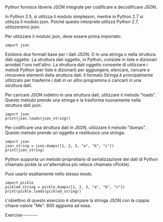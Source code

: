 Python fornisce librerie JSON integrate per codificare e decodificare JSON.

In Python 2.5, si utilizza il modulo simplejson, mentre in Python 2.7 si utilizza il modulo json. Poiché questo interprete utilizza Python 2.7, utilizzeremo json.

Per utilizzare il modulo json, deve essere prima importato:

    import json

Esistono due formati base per i dati JSON. O in una stringa o nella struttura dati oggetto. La struttura dati oggetto, in Python, consiste in liste e dizionari annidati l'uno nell'altro. La struttura dati oggetto consente di utilizzare i metodi Python (per liste e dizionari) per aggiungere, elencare, cercare e rimuovere elementi dalla struttura dati. Il formato Stringa è principalmente utilizzato per trasferire i dati in un altro programma o caricarli in una struttura dati.

Per caricare JSON indietro in una struttura dati, utilizzare il metodo "loads". Questo metodo prende una stringa e la trasforma nuovamente nella struttura dati json:

    import json 
    print(json.loads(json_string))

Per codificare una struttura dati in JSON, utilizzare il metodo "dumps". Questo metodo prende un oggetto e restituisce una stringa:

    import json
    json_string = json.dumps([1, 2, 3, "a", "b", "c"])
    print(json_string)

Python supporta un metodo proprietario di serializzazione dei dati di Python chiamato pickle (e un'alternativa più veloce chiamata cPickle).

Puoi usarlo esattamente nello stesso modo.

    import pickle
    pickled_string = pickle.dumps([1, 2, 3, "a", "b", "c"])
    print(pickle.loads(pickled_string))

L'obiettivo di questo esercizio è stampare la stringa JSON con la coppia chiave-valore "Me": 800 aggiunta ad essa.

Exercise--------